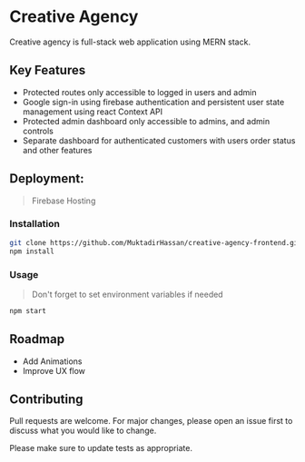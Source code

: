 # Creative Agency

Creative agency is full-stack web application using MERN stack.

## Key Features
- Protected routes only accessible to logged in users and admin
- Google sign-in using firebase authentication and persistent user state management using react Context API
- Protected admin dashboard only accessible to admins, and admin controls
- Separate dashboard for authenticated customers with users order status and other features

## Deployment:
> Firebase Hosting
### Installation

```bash
git clone https://github.com/MuktadirHassan/creative-agency-frontend.git
npm install
```

### Usage
> Don't forget to set environment variables if needed
```bash
npm start
```
## Roadmap
- Add Animations
- Improve UX flow

## Contributing
Pull requests are welcome. For major changes, please open an issue first to discuss what you would like to change.

Please make sure to update tests as appropriate.


